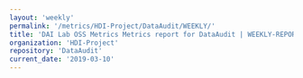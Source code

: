 ```yaml
---
layout: 'weekly'
permalink: '/metrics/HDI-Project/DataAudit/WEEKLY/'
title: 'DAI Lab OSS Metrics Metrics report for DataAudit | WEEKLY-REPORT-2019-03-10'
organization: 'HDI-Project'
repository: 'DataAudit'
current_date: '2019-03-10'
---
```

